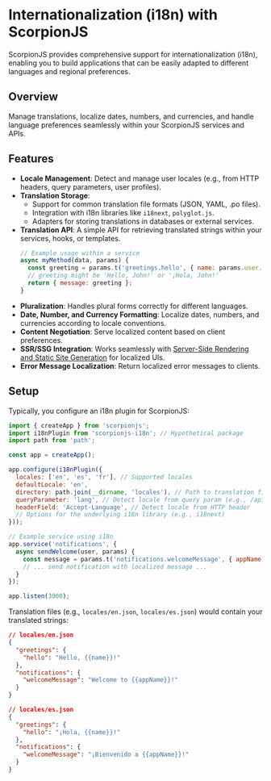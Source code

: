 # Internationalization (i18n) with ScorpionJS

ScorpionJS provides comprehensive support for internationalization (i18n), enabling you to build applications that can be easily adapted to different languages and regional preferences.

## Overview

Manage translations, localize dates, numbers, and currencies, and handle language preferences seamlessly within your ScorpionJS services and APIs.

## Features

- **Locale Management**: Detect and manage user locales (e.g., from HTTP headers, query parameters, user profiles).
- **Translation Storage**: 
  - Support for common translation file formats (JSON, YAML, .po files).
  - Integration with i18n libraries like `i18next`, `polyglot.js`.
  - Adapters for storing translations in databases or external services.
- **Translation API**: A simple API for retrieving translated strings within your services, hooks, or templates.
  ```javascript
  // Example usage within a service
  async myMethod(data, params) {
    const greeting = params.t('greetings.hello', { name: params.user.name });
    // greeting might be 'Hello, John!' or '¡Hola, John!'
    return { message: greeting };
  }
  ```
- **Pluralization**: Handles plural forms correctly for different languages.
- **Date, Number, and Currency Formatting**: Localize dates, numbers, and currencies according to locale conventions.
- **Content Negotiation**: Serve localized content based on client preferences.
- **SSR/SSG Integration**: Works seamlessly with [Server-Side Rendering and Static Site Generation](./guides/ssr-ssg.md) for localized UIs.
- **Error Message Localization**: Return localized error messages to clients.

## Setup

Typically, you configure an i18n plugin for ScorpionJS:

```javascript
import { createApp } from 'scorpionjs';
import i18nPlugin from 'scorpionjs-i18n'; // Hypothetical package
import path from 'path';

const app = createApp();

app.configure(i18nPlugin({
  locales: ['en', 'es', 'fr'], // Supported locales
  defaultLocale: 'en',
  directory: path.join(__dirname, 'locales'), // Path to translation files
  queryParameter: 'lang', // Detect locale from query param (e.g., /api/messages?lang=es)
  headerField: 'Accept-Language', // Detect locale from HTTP header
  // Options for the underlying i18n library (e.g., i18next)
}));

// Example service using i18n
app.service('notifications', {
  async sendWelcome(user, params) {
    const message = params.t('notifications.welcomeMessage', { appName: 'ScorpionJS App' });
    // ... send notification with localized message ...
  }
});

app.listen(3000);
```

Translation files (e.g., `locales/en.json`, `locales/es.json`) would contain your translated strings:

```json
// locales/en.json
{
  "greetings": {
    "hello": "Hello, {{name}}!"
  },
  "notifications": {
    "welcomeMessage": "Welcome to {{appName}}!"
  }
}

// locales/es.json
{
  "greetings": {
    "hello": "¡Hola, {{name}}!"
  },
  "notifications": {
    "welcomeMessage": "¡Bienvenido a {{appName}}!"
  }
}
```
